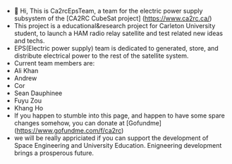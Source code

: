 - 👋 Hi, This is Ca2rcEpsTeam, a team for the electric power supply subsystem of the [CA2RC CubeSat project] (https://www.ca2rc.ca/)
- This project is a educational&research project for Carleton University student, to launch a HAM radio relay satellite and test related new ideas and techs.
- EPS(Electric power supply) team is dedicated to generated, store, and distribute electrical power to the rest of the satellite system.
- Current team members are:
-   Ali Khan
-   Andrew
-   Cor
-   Sean Dauphinee
-   Fuyu Zou
-   Khang Ho
- If you happen to stumble into this page, and happen to have some spare changes somehow, you can donate at [Gofundme] (https://www.gofundme.com/f/ca2rc)
- we will be really appriciated if you can support the development of Space Engineering and University Education. Enigneering development brings a prosperous future.

<!---
Ca2rcEpsTeam/Ca2rcEpsTeam is a ✨ special ✨ repository because its `README.md` (this file) appears on your GitHub profile.
You can click the Preview link to take a look at your changes.
--->
